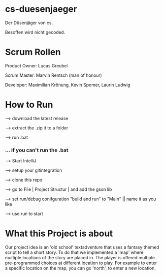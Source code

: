 # cs-duesenjaeger
Der Düsenjäger von cs.

Besoffen wird nicht gecoded.

# Scrum Rollen
Product Owner:  Lucas Greubel

Scrum Master: Marvin Rentsch (man of honour)

Developer:      Maximilian Krönung, Kevin Spomer, Laurin Ludwig

# How to Run

--> download the latest release

--> extract the .zip it to a folder

--> run .bat

### ... if you can't run the .bat

--> Start IntelliJ

--> setup your gitintegration

--> clone this repo

--> go to File | Project Structur | and add the gson lib

--> set run/debug conifguration "build and run" to "Main" || name it as you like

--> use run to start

# What this Project is about


Our project idea is an 'old school' textadventure that uses a fantasy themed script to tell a short story.
To do that we implemented a 'map' where multiple locations of the story are placed in.
The player is offered multiple pre-programmed choices at different location to play.
For example to enter a specific location on the map, you can go 'north', to enter a new location.
